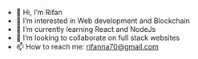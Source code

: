 - 👋 Hi, I’m Rifan
- 👀 I’m interested in Web development and Blockchain
- 🌱 I’m currently learning React and NodeJs
- 💞️ I’m looking to collaborate on full stack websites
- 📫 How to reach me: rifanna70@gmail.com

<!---
Rif-7/Rif-7 is a ✨ special ✨ repository because its `README.md` (this file) appears on your GitHub profile.
You can click the Preview link to take a look at your changes.
--->
